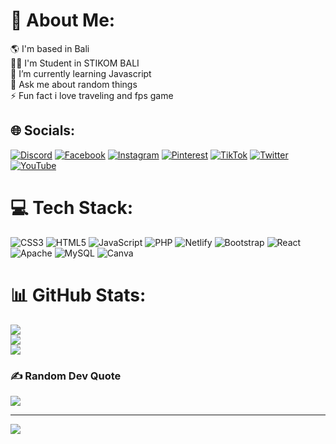 # 💫 About Me:
🌎 I'm based in Bali<br>👨‍🎓 I'm Student in STIKOM BALI<br>🌱 I’m currently learning Javascript<br>💬 Ask me about random things<br>⚡ Fun fact i love traveling and fps game


## 🌐 Socials:
[![Discord](https://img.shields.io/badge/Discord-%237289DA.svg?logo=discord&logoColor=white)](https://discord.gg/C42QD8S) [![Facebook](https://img.shields.io/badge/Facebook-%231877F2.svg?logo=Facebook&logoColor=white)](https://facebook.com/gungdikaebs) [![Instagram](https://img.shields.io/badge/Instagram-%23E4405F.svg?logo=Instagram&logoColor=white)](https://instagram.com/gungdikaebs) [![Pinterest](https://img.shields.io/badge/Pinterest-%23E60023.svg?logo=Pinterest&logoColor=white)](https://pinterest.com/grupdika) [![TikTok](https://img.shields.io/badge/TikTok-%23000000.svg?logo=TikTok&logoColor=white)](https://tiktok.com/@gungdikaebs) [![Twitter](https://img.shields.io/badge/Twitter-%231DA1F2.svg?logo=Twitter&logoColor=white)](https://twitter.com/gungdikaebs) [![YouTube](https://img.shields.io/badge/YouTube-%23FF0000.svg?logo=YouTube&logoColor=white)](https://youtube.com/@gungdikaebs) 

# 💻 Tech Stack:
![CSS3](https://img.shields.io/badge/css3-%231572B6.svg?style=for-the-badge&logo=css3&logoColor=white) ![HTML5](https://img.shields.io/badge/html5-%23E34F26.svg?style=for-the-badge&logo=html5&logoColor=white) ![JavaScript](https://img.shields.io/badge/javascript-%23323330.svg?style=for-the-badge&logo=javascript&logoColor=%23F7DF1E) ![PHP](https://img.shields.io/badge/php-%23777BB4.svg?style=for-the-badge&logo=php&logoColor=white) ![Netlify](https://img.shields.io/badge/netlify-%23000000.svg?style=for-the-badge&logo=netlify&logoColor=#00C7B7) ![Bootstrap](https://img.shields.io/badge/bootstrap-%23563D7C.svg?style=for-the-badge&logo=bootstrap&logoColor=white) ![React](https://img.shields.io/badge/react-%2320232a.svg?style=for-the-badge&logo=react&logoColor=%2361DAFB) ![Apache](https://img.shields.io/badge/apache-%23D42029.svg?style=for-the-badge&logo=apache&logoColor=white) ![MySQL](https://img.shields.io/badge/mysql-%2300f.svg?style=for-the-badge&logo=mysql&logoColor=white) ![Canva](https://img.shields.io/badge/Canva-%2300C4CC.svg?style=for-the-badge&logo=Canva&logoColor=white)

# 📊 GitHub Stats:
![](https://github-readme-stats.vercel.app/api?username=gungdikaebs&theme=nightowl&hide_border=false&include_all_commits=false&count_private=false)<br/>
![](https://github-readme-streak-stats.herokuapp.com/?user=gungdikaebs&theme=nightowl&hide_border=false)<br/>
![](https://github-readme-stats.vercel.app/api/top-langs/?username=gungdikaebs&theme=nightowl&hide_border=false&include_all_commits=false&count_private=false&layout=compact)

### ✍️ Random Dev Quote
![](https://quotes-github-readme.vercel.app/api?type=horizontal&theme=tokyonight)

---
[![](https://visitcount.itsvg.in/api?id=gungdikaebs&icon=5&color=0)](https://visitcount.itsvg.in)

<!-- Proudly created with GPRM ( https://gprm.itsvg.in ) -->
